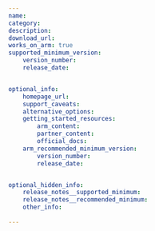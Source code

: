 ```yaml
---
name: 
category: 
description: 
download_url: 
works_on_arm: true
supported_minimum_version:
    version_number: 
    release_date: 


optional_info:
    homepage_url: 
    support_caveats:
    alternative_options:
    getting_started_resources:
        arm_content: 
        partner_content: 
        official_docs: 
    arm_recommended_minimum_version:
        version_number: 
        release_date:


optional_hidden_info:
    release_notes__supported_minimum: 
    release_notes__recommended_minimum:
    other_info: 
    
---
```

